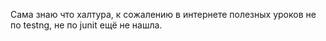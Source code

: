 Сама знаю что халтура, к сожалению в интернете полезных уроков не по testng, не по junit ещё не нашла.
